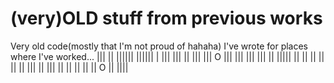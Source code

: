 # (very)OLD stuff from previous works
Very old code(mostly that I'm not proud of hahaha) I've wrote for places where I've worked...
             |||     ||
        |||||| ||||||  |
     |||                 |||
       ||                    |||
   |||                        O |||
|||                               |||
  |||                              ||
     |||||                      ||
          ||                   ||
            ||                ||
             ||             |||
               ||       |||
                ||   ||
               ||  ||
             ||  O ||
               ||||
